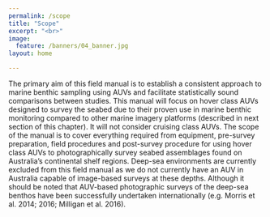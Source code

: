 ```yaml
---
permalink: /scope
title: "Scope"
excerpt: "<br>"
image:
  feature: /banners/04_banner.jpg
layout: home

---
```


The primary aim of this field manual is to establish a consistent approach to marine benthic sampling using AUVs and facilitate statistically sound comparisons between studies. This manual will focus on hover class AUVs designed to survey the seabed due to their proven use in marine benthic monitoring compared to other marine imagery platforms (described in next section of this chapter). It will not consider cruising class AUVs. The scope of the manual is to cover everything required from equipment, pre-survey preparation, field procedures and post-survey procedure for using hover class AUVs to photographically survey seabed assemblages found on Australia’s continental shelf regions. Deep-sea environments are currently excluded from this field manual as we do not currently have an AUV in Australia capable of image-based surveys at these depths. Although it should be noted that AUV-based photographic surveys of the deep-sea benthos have been successfully undertaken internationally (e.g. Morris et al. 2014; 2016; Milligan et al. 2016).

